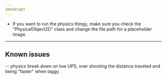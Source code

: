 ```yaml
---
IMPORTANT
---
```


- If you want to run the physics thingy, make sure you check the "PhysicalObject2D" class and change the file path for a placeholder image.

---
Known issues
---

-- physics break down on low UPS, over shooting the distance traveled and being "faster" when laggy.
